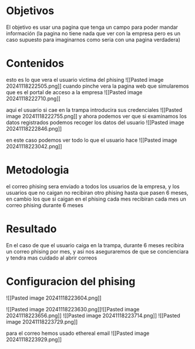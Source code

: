 # Objetivos
El objetivo es usar una pagina que tenga un campo para poder mandar información (la pagina no tiene nada que ver con la empresa pero es un caso supuesto para imaginarnos como seria con una pagina verdadera)
# Contenidos
esto es lo que vera el usuario victima del phising
![[Pasted image 20241118222505.png]]
cuando pinche vera la pagina web que simularemos que es el portal de acceso a la empresa
![[Pasted image 20241118222710.png]]

aqui el usuario si cae en la trampa introducira sus credenciales
![[Pasted image 20241118222755.png]]
y ahora podemos ver que si examinamos los datos registrados podemos recoger los datos del usuario
![[Pasted image 20241118222846.png]]

en este caso podemos ver todo lo que el usuario hace
![[Pasted image 20241118223042.png]]
# Metodologia
el correo phising sera enviado a todos los usuarios de la empresa, y los usuarios que no caigan no recibiran otro phising hasta que pasen 6 meses, en cambio los que si caigan en el phising cada mes recibiran cada mes un correo phising durante 6 meses
# Resultado

En el caso de que el usuario caiga en la trampa, durante 6 meses recibira un correo phising por mes, y asi nos aseguraremos de que se concienciara y tendra mas cuidado al abrir correos

# Configuracion del phising

![[Pasted image 20241118223604.png]]

![[Pasted image 20241118223630.png]]![[Pasted image 20241118223656.png]]
![[Pasted image 20241118223714.png]]
![[Pasted image 20241118223729.png]]

para el correo hemos usado ethereal email 
![[Pasted image 20241118223929.png]]
